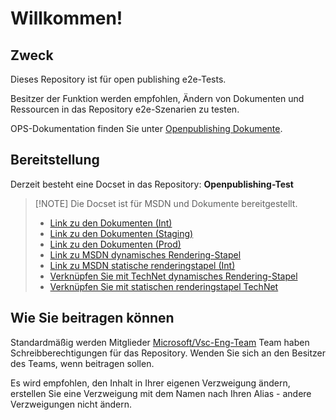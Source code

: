 # Willkommen!

## Zweck
Dieses Repository ist für open publishing e2e-Tests.

Besitzer der Funktion werden empfohlen, Ändern von Dokumenten und Ressourcen in das Repository e2e-Szenarien zu testen.

OPS-Dokumentation finden Sie unter [Openpublishing Dokumente](https://ppe.msdn.microsoft.com/en-us/openpublishing/docs?branch=master).

## Bereitstellung
Derzeit besteht eine Docset in das Repository: **Openpublishing-Test**

> [!NOTE] Die Docset ist für MSDN und Dokumente bereitgestellt.
> + [Link zu den Dokumenten (Int)](https://docspilot.azurewebsites.net/en-us/openpublishing/test/index?branch=master)
> + [Link zu den Dokumenten (Staging)](https://stage.docs.microsoft.com/en-us/openpublishing/test/index?branch=master)
> + [Link zu den Dokumenten (Prod)](https://docs.microsoft.com/en-us/openpublishing/test/index?branch=master)
> + [Link zu MSDN dynamisches Rendering-Stapel](https://ppe.msdn.microsoft.com/en-us/openpublishing/test?branch=master)
> + [Link zu MSDN statische renderingstapel (Int)](https://opsmsdnint.azurewebsites.net/en-us/openpublishing/test/index?branch=master)
> + [Verknüpfen Sie mit TechNet dynamisches Rendering-Stapel](https://ppe.technet.microsoft.com/en-us/openpublishing/test-tn/index?branch=master)
> + [Verknüpfen Sie mit statischen renderingstapel TechNet](https://opstechnetint.azurewebsites.net/en-us/openpublishing/test-tn/index?branch=master)

## Wie Sie beitragen können
Standardmäßig werden Mitglieder [Microsoft/Vsc-Eng-Team](https://github.com/orgs/Microsoft/teams/vsc-eng-team) Team haben Schreibberechtigungen für das Repository. Wenden Sie sich an den Besitzer des Teams, wenn beitragen sollen.

Es wird empfohlen, den Inhalt in Ihrer eigenen Verzweigung ändern, erstellen Sie eine Verzweigung mit dem Namen nach Ihren Alias - andere Verzweigungen nicht ändern. 


<!--HONumber=May16_HO4-->


